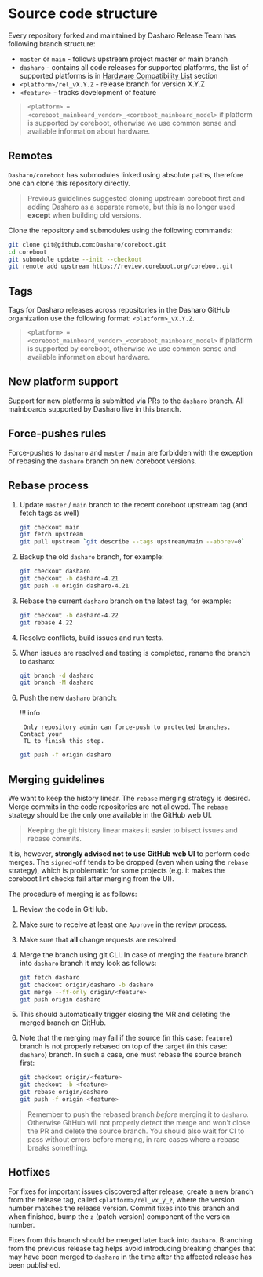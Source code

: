 # Source code structure

Every repository forked and maintained by Dasharo Release Team has following
branch structure:

* `master` or `main` - follows upstream project master or main branch
* `dasharo` - contains all code releases for supported platforms, the list of
   supported platforms is in
  [Hardware Compatibility List](../variants/hardware-compatibility-list.md)
  section
* `<platform>/rel_vX.Y.Z` - release branch for version X.Y.Z
* `<feature>` - tracks development of feature

> `<platform> = <coreboot_mainboard_vendor>_<coreboot_mainboard_model>` if
> platform is supported by coreboot, otherwise we use common sense and available
> information about hardware.

## Remotes

`Dasharo/coreboot` has submodules linked using absolute paths, therefore one
can clone this repository directly.

> Previous guidelines suggested cloning upstream coreboot first and adding
> Dasharo as a separate remote, but this is no longer used **except** when
> building old versions.

Clone the repository and submodules using the following commands:

```bash
git clone git@github.com:Dasharo/coreboot.git
cd coreboot
git submodule update --init --checkout
git remote add upstream https://review.coreboot.org/coreboot.git
```

## Tags

Tags for Dasharo releases across repositories in the Dasharo GitHub organization
use the following format: `<platform>_vX.Y.Z`.

> `<platform> = <coreboot_mainboard_vendor>_<coreboot_mainboard_model>` if
> platform is supported by coreboot, otherwise we use common sense and available
> information about hardware.

## New platform support

Support for new platforms is submitted via PRs to the `dasharo` branch. All
mainboards supported by Dasharo live in this branch.

## Force-pushes rules

Force-pushes to `dasharo` and `master` / `main` are forbidden with the
exception of rebasing the `dasharo` branch on new coreboot versions.

## Rebase process

1. Update `master` / `main` branch to the recent coreboot upstream tag
   (and fetch tags as well)

    ```bash
    git checkout main
    git fetch upstream
    git pull upstream `git describe --tags upstream/main --abbrev=0`
    ```

1. Backup the old `dasharo` branch, for example:

    ```bash
    git checkout dasharo
    git checkout -b dasharo-4.21
    git push -u origin dasharo-4.21
    ```

1. Rebase the current `dasharo` branch on the latest tag, for example:

    ```bash
    git checkout -b dasharo-4.22
    git rebase 4.22
    ```

1. Resolve conflicts, build issues and run tests.

1. When issues are resolved and testing is completed, rename the branch to
    `dasharo`:

    ```bash
    git branch -d dasharo
    git branch -M dasharo
    ```

1. Push the new `dasharo` branch:

    !!! info

        Only repository admin can force-push to protected branches. Contact your
        TL to finish this step.

    ```bash
    git push -f origin dasharo
    ```

## Merging guidelines

We want to keep the history linear. The `rebase` merging strategy is desired.
Merge commits in the code repositories are not allowed. The `rebase` strategy
should be the only one available in the GitHub web UI.

> Keeping the git history linear makes it easier to bisect issues and rebase
> commits.

It is, however, **strongly advised not to use GitHub web UI** to perform code
merges. The `signed-off` tends to be dropped (even when using the `rebase`
strategy), which is problematic for some projects (e.g. it makes the coreboot
lint checks fail after merging from the UI).

The procedure of merging is as follows:

1. Review the code in GitHub.
1. Make sure to receive at least one `Approve` in the review process.
1. Make sure that **all** change requests are resolved.
1. Merge the branch using git CLI. In case of merging the `feature` branch into
   `dasharo` branch it may look as follows:

    ```bash
    git fetch dasharo
    git checkout origin/dasharo -b dasharo
    git merge --ff-only origin/<feature>
    git push origin dasharo
    ```

1. This should automatically trigger closing the MR and deleting the merged
   branch on GitHub.

1. Note that the merging may fail if the source (in this case: `feature`) branch
   is not properly rebased on top of the target (in this case: `dasharo`)
   branch. In such a case, one must rebase the source branch first:

    ```bash
    git checkout origin/<feature>
    git checkout -b <feature>
    git rebase origin/dasharo
    git push -f origin <feature>
    ```

> Remember to push the rebased branch _before_ merging it to `dasharo`.
> Otherwise GitHub will not properly detect the merge and won't close the PR
> and delete the source branch. You should also wait for CI to pass without
> errors before merging, in rare cases where a rebase breaks something.

## Hotfixes

For fixes for important issues discovered after release, create a new branch
from the release tag, called `<platform>/rel_vx_y_z`, where the version number
matches the release version. Commit fixes into this branch and when finished,
bump the `z` (patch version) component of the version number.

Fixes from this branch should be merged later back into `dasharo`. Branching
from the previous release tag helps avoid introducing breaking changes that may
have been merged to `dasharo` in the time after the affected release has been
published.

